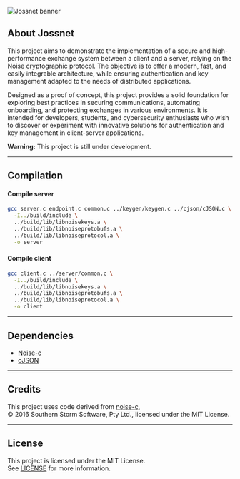 ![Jossnet banner](https://jossweb.fr/img/jossnet-banner.png)

## About Jossnet

This project aims to demonstrate the implementation of a secure and high-performance exchange system between a client and a server, relying on the Noise cryptographic protocol. The objective is to offer a modern, fast, and easily integrable architecture, while ensuring authentication and key management adapted to the needs of distributed applications.

Designed as a proof of concept, this project provides a solid foundation for exploring best practices in securing communications, automating onboarding, and protecting exchanges in various environments. It is intended for developers, students, and cybersecurity enthusiasts who wish to discover or experiment with innovative solutions for authentication and key management in client-server applications.

**Warning:** This project is still under development.

---

## Compilation

#### Compile server
```sh
gcc server.c endpoint.c common.c ../keygen/keygen.c ../cjson/cJSON.c \
  -I../build/include \
  ../build/lib/libnoisekeys.a \
  ../build/lib/libnoiseprotobufs.a \
  ../build/lib/libnoiseprotocol.a \
  -o server
```

#### Compile client
```sh
gcc client.c ../server/common.c \
  -I../build/include \
  ../build/lib/libnoisekeys.a \
  ../build/lib/libnoiseprotobufs.a \
  ../build/lib/libnoiseprotocol.a \
  -o client
```

---

## Dependencies

- [Noise-c](https://github.com/rweather/noise-c)
- [cJSON](https://github.com/DaveGamble/cJSON)

---

## Credits

This project uses code derived from [noise-c](https://github.com/rweather/noise-c),  
© 2016 Southern Storm Software, Pty Ltd., licensed under the MIT License.

---

## License

This project is licensed under the MIT License.  
See [LICENSE](./LICENSE) for more information.